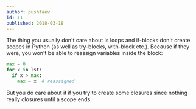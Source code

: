 ```yaml
---
author: pushtaev
id: 11
published: 2018-03-18
---
```

The thing you usually don't care about is loops and if-blocks don't create scopes in Python (as well as try-blocks, with-block etc.). Because if they were, you won't be able to reassign variables inside the block:

```python
max = 0
for x in lst:
  if x > max:
    max = x  # reassigned
```

But you do care about it if you try to create some closures since nothing really closures until a scope ends.